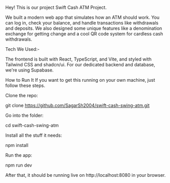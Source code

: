 Hey! This is our project Swift Cash ATM Project.

We built a modern web app that simulates how an ATM should work. You can log in, check your balance, and handle transactions like withdrawals and deposits. We also designed some unique features like a denomination exchange for getting change and a cool QR code system for cardless cash withdrawals.

Tech We Used:-

The frontend is built with React, TypeScript, and Vite, and styled with Tailwind CSS and shadcn/ui. For our dedicated backend and database, we're using Supabase.

How to Run It
If you want to get this running on your own machine, just follow these steps.

Clone the repo:

git clone https://github.com/SagarSh2004/swift-cash-swing-atm.git

Go into the folder:

cd swift-cash-swing-atm

Install all the stuff it needs:

npm install

Run the app:

npm run dev

After that, it should be running live on http://localhost:8080 in your browser.